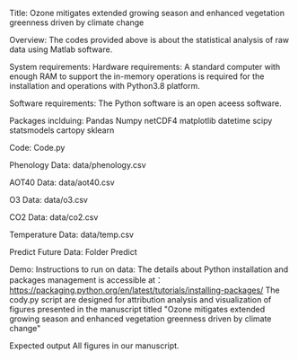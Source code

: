 Title: Ozone mitigates extended growing season and enhanced vegetation greenness driven by climate change

Overview:
The codes provided above is about the statistical analysis of raw data using Matlab software.

System requirements:
Hardware requirements:
A standard computer with enough RAM to support the in-memory operations is required for the installation and operations with Python3.8 platform.

Software requirements:
The Python software is an open aceess software.

Packages inclduing:
Pandas
Numpy
netCDF4
matplotlib
datetime
scipy
statsmodels
cartopy
sklearn

Code: Code.py

Phenology Data: data/phenology.csv

AOT40 Data: data/aot40.csv

O3 Data: data/o3.csv

CO2 Data: data/co2.csv

Temperature Data: data/temp.csv

Predict Future Data: Folder Predict

Demo:
Instructions to run on data:
The details about Python installation and packages management is accessible at：https://packaging.python.org/en/latest/tutorials/installing-packages/
The cody.py script are designed for attribution analysis and visualization of figures presented in the manuscript titled "Ozone mitigates extended growing season and enhanced vegetation greenness driven by climate change"

Expected output
All figures in our manuscript.
